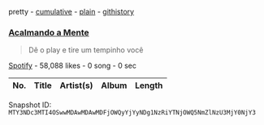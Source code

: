 pretty - [cumulative](/playlists/cumulative/37i9dQZF1DXb8X0x7JMkJi.md) - [plain](/playlists/plain/37i9dQZF1DXb8X0x7JMkJi) - [githistory](https://github.githistory.xyz/mackorone/spotify-playlist-archive/blob/main/playlists/plain/37i9dQZF1DXb8X0x7JMkJi)

### [Acalmando a Mente](https://open.spotify.com/playlist/37i9dQZF1DXb8X0x7JMkJi)

> Dê o play e tire um tempinho você

[Spotify](https://open.spotify.com/user/spotify) - 58,088 likes - 0 song - 0 sec

| No. | Title | Artist(s) | Album | Length |
|---|---|---|---|---|

Snapshot ID: `MTY3NDc3MTI4OSwwMDAwMDAwMDFjOWQyYjYyNDg1NzRiYTNjOWQ5NmZlNzU3MjY0NjY3`
